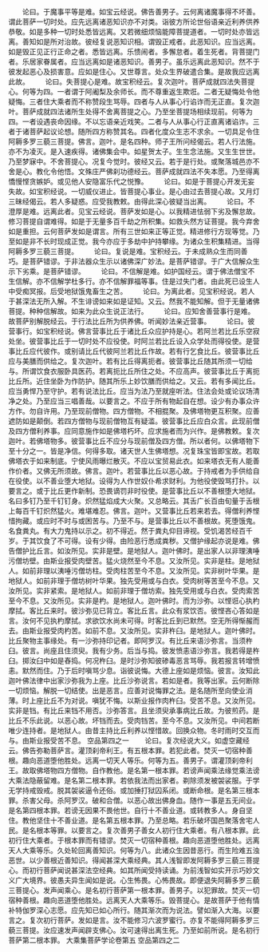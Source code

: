 <!-- { "loadSidebar": true } -->
　　论曰。于魔事平等是难。如宝云经说。佛告善男子。云何离诸魔事得不坏善。谓此菩萨一切时处。应先远离诸恶知识亦不对类。诣彼方所论世俗语亲近利养供养恭敬。如是多种一切时处悉皆远离。又若微细烦恼能障菩提道者。一切时处亦皆远离。善知如是所对治故。彼经复说恶知识相。谓毁正戒者。此恶知识。应当远离。如是毁正见正行正命之者。悉皆远离。乐愦闹者。多懈怠者。着生死者。背菩提门者。乐居家眷属者。应当远离如是诸恶知识。善男子。虽乐远离此恶知识。然不于彼发起恶心及损害意。应如是住心。又世尊言。处众生界破遣合集。是故我应远离此故。
　　论曰。失菩提心是难。故宝积经云。复次迦叶。菩萨成就四法失菩提心。何等为四。一者谓于阿阇梨及余师长。而不尊重返生欺诳。二者无疑悔处令他疑悔。三者住大乘者而不称赞段生骂辱。四者与人从事心行谄诈而无正直。复次迦叶。菩萨成就四法诸所生处得不舍离菩提之心。乃至坐菩提场相续现前。何等为四。一者设遇丧命因缘。不以忘语亲近戏笑。二者与人从事心行正直离诸谄诈。三者于诸菩萨起议论想。随所四方称赞其名。四者化度众生志不求余。一切具足令住阿耨多罗三藐三菩提。佛言。迦叶。是名四种。师子王所问经偈云。若人行法施。亦不为凌灭。是入速疾得。诸佛集会中。如星贺太子。生生念法施。又生生世世。乃至梦寐中。不舍菩提心。况复今觉时。彼经又云。若于是行处。或聚落城邑亦不舍是心。教化令他悟。文殊庄严佛刹功德经云。菩萨成就四法不失本愿。乃至得离憍慢悭贪嫉妒。或见他人安隐富乐代之悦豫。
　　论曰。如是于菩提心开发无妄失故。如宝积经说。一切威仪进止。皆菩提心事业。是心由过去菩提心故。又月灯三昧经偈云。若人多疑惑。应受我教敕。由得此深心彼疑当出离。
　　论曰。不澄厚是难。远离此者。见宝云经说。菩萨发如是心。以我精进怯弱下劣及懈怠故。修习菩提自谓难得。如是于无量多百千劫之所积集。如救头然方证菩提。我今弃舍如是重担。云何菩萨发如是谓言。所有三世如来正等正觉。精进修行方现等觉。乃至如是非不长时现成正觉。我今亦应于多劫中护持攀缘。为诸众生积集精进。当得阿耨多罗三藐三菩提。
　　论曰。复说是难。宝积经云。于未成熟众生而同善巧。是菩萨错谬。于非法器众生示以诸佛深广妙法。是菩萨错谬。于广大信解众生示下劣乘。是菩萨错谬。
　　论曰。不信解是难。如护国经云。谓于佛法僧宝不生信解。亦不信解学杜多行。亦不信解罪福等事。住是过失门者。由此死已设生人中受痴冥报。后受地狱饿鬼畜生之苦。
　　论曰。为离此者。见宝积经说。若人于甚深法无所入解。不生诽谤如来如是证知。又云。然我不能知解。但于无量诸佛菩提。种种信解故。如来为此众生说正法行。
　　论曰。应知舍善营事行是难。故菩萨别解脱经云。于行法比丘所为供养佛。听闻妙法亲近营事。
　　论曰。彼营事行。如宝积经说。佛言营事比丘于诸比丘众应护持是心。若阿兰若比丘乐空寂处坐。彼营事比丘于一切时处不应役使。时阿兰若比丘设入众学处而得役使。是营事比丘应代彼作。或别请比丘代彼阿兰若比丘作故。若有行乞食比丘。彼营事比丘应与美膳而供给之。复次迦叶。若有比丘得离扼者。彼营事比丘随其所须一切给与。所谓饮食衣服卧具医药。若离扼比丘所住之处。不应高声。彼营事比丘于离扼比丘所。近住坐卧为作防护。随其所乐上妙饮膳而供给之。又云。若有多闻比丘。应当勇悍乃至守护。若有说法比丘。应当为法乃至就座听法。住法会处或论议场清净之处。乃至应当三唱善哉。以要言之。不应于所有物起自在想。设少有办事众许方作。勿自许用。乃至现前僧物。四方僧物。不相掍聚。及佛塔物更互积聚。应善遮防如是颠倒。若四方僧物与现前僧物互有疑滥。彼营事比丘应白众言。此现前僧及四方僧利养事。应同意施作如是佛塔朽坏。应求施者而为兴作。是佛教敕。复次迦叶。若佛塔物多。彼营事比丘不应分与现前僧及四方僧。所以者何。以佛塔物下至十分之一。皆是净信。何得多取。诸天世人生佛塔想。况复珠宝皆即宝故。若取佛塔衣于如来制底。宁使风雨曝烂散灭。不应以宝贸易此衣。如来塔衣无有人能善作价者。又佛无所须故。佛言。迦叶。若营事比丘以恶心故。于持戒者为手供给自在役使。以不善业堕大地狱。设得为人作世奴仆希求财利。为他役使毁骂打扑。以要言之。或于比丘更作新制。恐畏谪罚非时役使。是营事比丘以不善根堕大地狱。名曰多钉乃至千钉钉身。炽然猛焰成大火聚。又总略云。其舌广长百由旬量于舌根上每百千钉炽然猛火。难堪难忍。佛言。迦叶。又营事比丘若来若去。得僧利养悭惜拘藏。或应时不时与或困苦与。乃至不与。是营事比丘以不善根故。死堕饿鬼。名食粪丸。有大力鬼持以示之。初不得近。然于粪丸仰目谛视。受饥渴苦经百千岁。于其饮食了不可得。设有少得。由险恶行悉成粪秽。又僧护缘起亦说是难。佛告僧护比丘言。如汝所见。实非是壁。是地狱人。迦叶佛时。是出家人以非理洟唾污僧坊壁。由斯业报受肉壁苦。猛火烧然至今不息。又汝所见。实非是柱。是地狱人。如前非理以洟唾污僧坊柱。受肉柱苦至今不息。又汝所见。实非树叶华果。是地狱人。如前非理于僧坊树叶华果。独先受用或与白衣。受肉树等苦至今不息。又汝所见。实非紧索。是地狱人。如前非理于僧坊索。独先受用或与白衣。受肉索苦至今不息。又汝所见。实非是杓。是地狱人。迦叶佛时。而为沙弥。以悭诳心执杓摩拭。客比丘来时。彼沙弥见已背立。客比丘言。此众有浆饮否。彼悭吝心答如是言。汝何不见执杓摩拭。求欲饮水尚未可得。时客比丘到已默然。空无所得惭赧而去。由斯业报受肉杓苦。如前不息。又汝所见。实非杵臼。是地狱人。迦叶佛时。比丘聚物主事缘处。有一沙弥持印记者。即阿罗汉。有比丘来语沙弥言。当须杵臼。彼言。尚座且住须臾。我有少务。后当与捣。彼发愤恚语沙弥言。我若得是杵臼。掷汝臼中如是舂捣。何况杵臼。是时沙弥知彼碜毒恶言骂辱。我若报言转增愤恚。默然而住。乃于后时嗔骂少息。诣彼说悔。大德上座如是烦恼。彼言。汝知此迦叶佛法律中出家沙弥我为上座。比丘沙弥说言。若如是者。我等出家。云何断除一切烦恼。解脱一切结使。出是恶言。应善对说悔罪之法。是名随所至向使业消薄。时上座比丘不为对说。嗔犹不悔。以斯业报作肉杵臼。受苦不息。又汝所见。实非是铛。有比丘来铛不用否。沙弥答言。且坐须臾承事病比丘故。为彼煎药。是比丘不乐此说。以恶心故。坏铛而去。受肉铛苦。至今不息。又汝所见。中间若断唯少连持者。是地狱人。由昔主持比丘利养以悭惜故。回换众物。冬时雨时交互而与。由斯业报受苦不息。
空品第四之一
　　论曰。复次经说大义。如虚空藏经云。佛告弥勒菩萨言。灌顶刹帝利王。有五根本罪。若犯此者。焚灭一切宿种善根。趣向恶道堕他胜处。远离一切天人等乐。何等为五。善男子。谓灌顶刹帝利王。故取佛塔物四方僧物。自作教他。是名第一根本罪。若谤声闻乘法缘觉乘法谤大乘法隐蔽留难。是名第二根本罪。若依我法而出家者。剃除须发被袈裟服。于学无学持戒毁戒。脱其袈裟逼令还俗。或加捶打狱囚系闭。或断命根。是名第三根本罪。杀害父母。杀阿罗汉。破和合僧。以恶心故出佛身血。随作一事是五无间业。是名第四根本罪。若谤无因果不畏他世。自行十不善业道。或转教多人。身自坚住。教他坚住十不善业道。是名第五根本罪。乃至总略。若乐破坏国邑聚落舍宅人民。是名根本等罪。以要言之。复次善男子善女人初行住大乘者。有八根本罪。此初行住大乘者。于根本罪而有错谬。焚灭一切宿种善根。趣向恶道堕他胜处。远离天人大乘等乐。久处轮回离善知识。何等为八。此诸众生因昔恶行。而生险难五浊恶世。以少善根近善知识。得闻甚深大乘经典。其人浅智即发阿耨多罗三藐三菩提心。而初行菩萨闻说甚深法空经典。如其所闻受持读诵。为前浅智如实开示巧妙文义广大境界。彼愚夫异生闻如是说。心生怖畏。心怖畏故。即便退失阿耨多罗三藐三菩提心。发声闻乘心。是名初行菩萨第一根本罪。善男子。以犯罪故。焚灭一切宿种善根。趣向恶道堕他胜处。远离天人大乘等乐。毁菩提心。是故菩萨于他有情补特伽罗深心志愿。应先知已如心所行。随其渐次而为说法。譬如渐入大海。以要言之。复次初行菩萨。发如是言。汝不能修习六波罗蜜行。亦复不能得阿耨多罗三藐三菩提。汝应速发声闻辟支佛心。汝可速得出离生死。乃至如前所说。是名初行菩萨第二根本罪。
大乘集菩萨学论卷第五
空品第四之二
